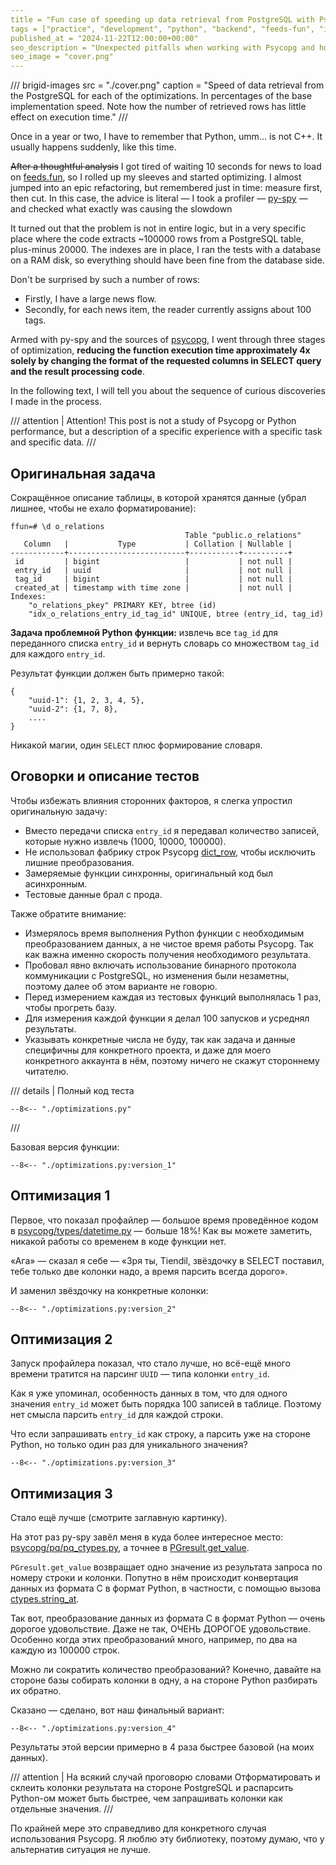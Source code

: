 ```yaml
---
title = "Fun case of speeding up data retrieval from PostgreSQL with Psycopg"
tags = ["practice", "development", "python", "backend", "feeds-fun", "interesting", "databases"]
published_at = "2024-11-22T12:00:00+00:00"
seo_description = "Unexpected pitfalls when working with Psycopg and how to overcome them, illustrated on a specific example."
seo_image = "cover.png"
---
```


/// brigid-images
src = "./cover.png"
caption = "Speed of data retrieval from the PostgreSQL for each of the optimizations. In percentages of the base implementation speed. Note how the number of retrieved rows has little effect on execution time."
///

Once in a year or two, I have to remember that Python, umm... is not C++. It usually happens suddenly, like this time.

~~After a thoughtful analysis~~ I got tired of waiting 10 seconds for news to load on [feeds.fun](https://feeds.fun/), so I rolled up my sleeves and started optimizing. I almost jumped into an epic refactoring, but remembered just in time: measure first, then cut. In this case, the advice is literal — I took a profiler — [py-spy](https://github.com/benfred/py-spy) — and checked what exactly was causing the slowdown

It turned out that the problem is not in entire logic, but in a very specific place where the code extracts ~100000 rows from a PostgreSQL table, plus-minus 20000. The indexes are in place, I ran the tests with a database on a RAM disk, so everything should have been fine from the database side.

Don't be surprised by such a number of rows:

- Firstly, I have a large news flow.
- Secondly, for each news item, the reader currently assigns about 100 tags.

Armed with py-spy and the sources of [psycopg](https://github.com/psycopg/psycopg), I went through three stages of optimization, **reducing the function execution time approximately 4x solely by changing the format of the requested columns in SELECT query  and the result processing code**.

In the following text, I will tell you about the sequence of curious discoveries I made in the process.

/// attention | Attention!
This post is not a study of Psycopg or Python performance, but a description of a specific experience with a specific task and specific data.
///

<!-- more -->

## Оригинальная задача

Сокращённое описание таблицы, в которой хранятся данные (убрал лишнее, чтобы не ехало форматирование):

```
ffun=# \d o_relations
                                       Table "public.o_relations"
   Column   |           Type           | Collation | Nullable |
------------+--------------------------+-----------+----------+
 id         | bigint                   |           | not null |
 entry_id   | uuid                     |           | not null |
 tag_id     | bigint                   |           | not null |
 created_at | timestamp with time zone |           | not null |
Indexes:
    "o_relations_pkey" PRIMARY KEY, btree (id)
    "idx_o_relations_entry_id_tag_id" UNIQUE, btree (entry_id, tag_id)
```

**Задача проблемной Python функции:** извлечь все `tag_id` для переданного списка `entry_id` и вернуть словарь со множеством `tag_id` для каждого `entry_id`.

Результат функции должен быть примерно такой:

```
{
    "uuid-1": {1, 2, 3, 4, 5},
    "uuid-2": {1, 7, 8},
    ....
}
```

Никакой магии, один `SELECT` плюс формирование словаря.

## Оговорки и описание тестов

Чтобы избежать влияния сторонних факторов, я слегка упростил оригинальную задачу:

- Вместо передачи списка `entry_id` я передавал количество записей, которые нужно извлечь (1000, 10000, 100000).
- Не использовал фабрику строк Psycopg [dict_row](https://www.psycopg.org/psycopg3/docs/api/rows.html#psycopg.rows.dict_row), чтобы исключить лишние преобразования.
- Замеряемые функции синхронны, оригинальный код был асинхронным.
- Тестовые данные брал с прода.

Также обратите внимание:

- Измерялось время выполнения Python функции с необходимым преобразованием данных, а не чистое время работы Psycopg. Так как важна именно скорость получения необходимого результата.
- Пробовал явно включать использование бинарного протокола коммуникации с PostgreSQL, но изменения были незаметны, поэтому далее об этом варианте не говорю.
- Перед измерением каждая из тестовых функций выполнялась 1 раз, чтобы прогреть базу.
- Для измерения каждой функции я делал 100 запусков и усреднял результаты.
- Указывать конкретные числа не буду, так как задача и данные специфичны для конкретного проекта, и даже для моего конкретного аккаунта в нём, поэтому ничего не скажут стороннему читателю.

/// details | Полный код теста
```
--8<-- "./optimizations.py"
```
///

Базовая версия функции:

```
--8<-- "./optimizations.py:version_1"
```

## Оптимизация 1

Первое, что показал профайлер — большое время проведённое кодом в [psycopg/types/datetime.py](https://github.com/psycopg/psycopg/blob/master/psycopg/psycopg/types/datetime.py) — больше 18%! Как вы можете заметить, никакой работы со временем в коде функции нет.

«Ага» — сказал я себе — «Зря ты, Tiendil, звёздочку в SELECT поставил, тебе только две колонки надо, а время парсить всегда дорого».

И заменил звёздочку на конкретные колонки:

```
--8<-- "./optimizations.py:version_2"
```

## Оптимизация 2

Запуск профайлера показал, что стало лучше, но всё-ещё много времени тратится на парсинг `UUID` — типа колонки `entry_id`.

Как я уже упоминал, особенность данных в том, что для одного значения `entry_id` может быть порядка 100 записей в таблице. Поэтому нет смысла парсить `entry_id` для каждой строки.

Что если запрашивать `entry_id` как строку, а парсить уже на стороне Python, но только один раз для уникального значения?

```
--8<-- "./optimizations.py:version_3"
```

## Оптимизация 3

Стало ещё лучше (смотрите заглавную картинку).

На этот раз py-spy завёл меня в куда более интересное место: [psycopg/pq/pq_ctypes.py](https://github.com/psycopg/psycopg/blob/master/psycopg/psycopg/pq/pq_ctypes.py), а точнее в [PGresult.get_value](https://github.com/psycopg/psycopg/blob/d38cf7798b0c602ff43dac9f20bbab96237a9c38/psycopg/psycopg/pq/pq_ctypes.py#L925-L934).

`PGresult.get_value` возвращает одно значение из результата запроса по номеру строки и колонки. Попутно в нём происходит конвертация данных из формата C в формат Python, в частности, с помощью вызова [ctypes.string_at](https://docs.python.org/3/library/ctypes.html#ctypes.string_at).

Так вот, преобразование данных из формата C в формат Python — очень дорогое удовольствие. Даже не так, ОЧЕНЬ ДОРОГОЕ удовольствие. Особенно когда этих преобразований много, например, по два на каждую из 100000 строк.

Можно ли сократить количество преобразований? Конечно, давайте на стороне базы собирать колонки в одну, а на стороне Python разбирать их обратно.

Сказано — сделано, вот наш финальный вариант:

```
--8<-- "./optimizations.py:version_4"
```

Результаты этой версии примерно в 4 раза быстрее базовой (на моих данных).

/// attention | На всякий случай проговорю словами
Отформатировать и склеить колонки результата на стороне PostgreSQL и распарсить Python-ом может быть быстрее, чем запрашивать колонки как отдельные значения.
///

По крайней мере это справедливо для конкретного случая использования Psycopg. Я люблю эту библиотеку, поэтому думаю, что у альтернатив ситуация не лучше.
